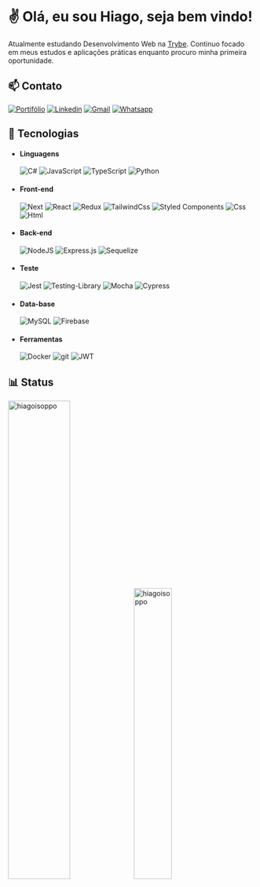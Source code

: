 # ✌ Olá, eu sou Hiago, seja bem vindo!
Atualmente estudando Desenvolvimento Web na [Trybe](https://www.betrybe.com/).
Continuo focado em meus estudos e aplicações práticas enquanto procuro minha primeira oportunidade.

## 📫 Contato
[![Portifólio](https://img.shields.io/badge/Portifólio-black?style=for-the-badge&logo=logoColor=white)](https://hiagoisoppodev.vercel.app/)
[![Linkedin](https://img.shields.io/badge/LinkedIn-0077B5?style=for-the-badge&logo=linkedin&logoColor=white)](https://www.linkedin.com/in/hiagoisoppo/) 
[![Gmail](https://img.shields.io/badge/Gmail-D14836?style=for-the-badge&logo=gmail&logoColor=white)](mailto:hiagoisoppotrajano@gmail.com)
[![Whatsapp](https://img.shields.io/badge/WhatsApp-25D366?style=for-the-badge&logo=whatsapp&logoColor=white)](https://api.whatsapp.com/send?phone=5548920003855)

## 💾 Tecnologias
  - #### Linguagens
    ![C#](https://img.shields.io/badge/c%23-%23239120.svg?style=for-the-badge&logo=csharp&logoColor=white)
    ![JavaScript](https://img.shields.io/badge/JavaScript-323330?style=for-the-badge&logo=javascript&logoColor=F7DF1E)
    ![TypeScript](https://img.shields.io/badge/TypeScript-007ACC?style=for-the-badge&logo=typescript&logoColor=white)
    ![Python](https://img.shields.io/badge/python-3670A0?style=for-the-badge&logo=python&logoColor=ffdd54)
  - #### Front-end
    ![Next](https://img.shields.io/badge/next.js-000000?style=for-the-badge&logo=nextdotjs&logoColor=white)
    ![React](https://img.shields.io/badge/React-20232A?style=for-the-badge&logo=react&logoColor=61DAFB)
    ![Redux](https://img.shields.io/badge/redux-%23593d88.svg?style=for-the-badge&logo=redux&logoColor=white)
    ![TailwindCss](https://img.shields.io/badge/Tailwind_CSS-38B2AC?style=for-the-badge&logo=tailwind-css&logoColor=white)
    ![Styled Components](https://img.shields.io/badge/styled--components-DB7093?style=for-the-badge&logo=styled-components&logoColor=white)
    ![Css](https://img.shields.io/badge/CSS3-1572B6?style=for-the-badge&logo=css3&logoColor=white)
    ![Html](https://img.shields.io/badge/HTML5-E34F26?style=for-the-badge&logo=html5&logoColor=white)
  - #### Back-end
    ![NodeJS](https://img.shields.io/badge/node.js-6DA55F?style=for-the-badge&logo=node.js&logoColor=white)
    ![Express.js](https://img.shields.io/badge/express.js-%23404d59.svg?style=for-the-badge&logo=express&logoColor=%2361DAFB)
    ![Sequelize](https://img.shields.io/badge/Sequelize-52B0E7?style=for-the-badge&logo=Sequelize&logoColor=white)
  - #### Teste
    ![Jest](https://img.shields.io/badge/Jest-FFF?style=for-the-badge&logo=jest&logoColor=C03B13)
    ![Testing-Library](https://img.shields.io/badge/-TestingLibrary-%23E33332?style=for-the-badge&logo=testing-library&logoColor=white)
    ![Mocha](https://img.shields.io/badge/-mocha-%238D6748?style=for-the-badge&logo=mocha&logoColor=white)
    ![Cypress](https://img.shields.io/badge/-cypress-%23E5E5E5?style=for-the-badge&logo=cypress&logoColor=058a5e)
  - #### Data-base
    ![MySQL](https://img.shields.io/badge/mysql-%2300f.svg?style=for-the-badge&logo=mysql&logoColor=white)
    ![Firebase](https://img.shields.io/badge/Firebase-039BE5?style=for-the-badge&logo=Firebase&logoColor=white)
  - #### Ferramentas
    ![Docker](https://img.shields.io/badge/docker-%230db7ed.svg?style=for-the-badge&logo=docker&logoColor=white)
    ![git](https://img.shields.io/badge/Git-F05032?style=for-the-badge&logo=git&logoColor=white)
    ![JWT](https://img.shields.io/badge/JWT-black?style=for-the-badge&logo=JSON%20web%20tokens)

## 📊 Status
<p> 
  <img width="50%" src="https://github-readme-stats.vercel.app/api?username=hiagoisoppo&show_icons=true&locale=en&theme=transparent&hide=stars" alt="hiagoisoppo" />
  <img width="39%" src="https://github-readme-stats.vercel.app/api/top-langs?username=hiagoisoppo&show_icons=true&locale=en&layout=compact&theme=transparent" alt="hiagoisoppo" />
</p>
